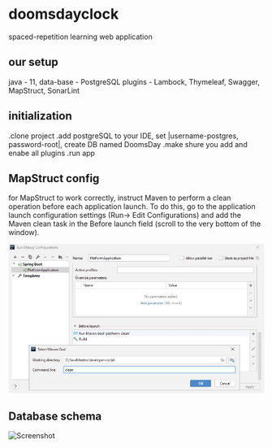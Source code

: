 # doomsdayclock
spaced-repetition learning web application

## our setup
java - 11,
data-base - PostgreSQL
plugins - Lambock, Thymeleaf, Swagger, MapStruct, SonarLint

                                    
## initialization
.clone project 
.add postgreSQL to your IDE, set |username-postgres, password-root|, create DB named DoomsDay
.make shure you add and enabe all plugins
.run app

##  MapStruct config
for MapStruct to work correctly, instruct Maven to perform a clean operation before each application launch. To do this,
 go to the application launch configuration settings (Run-> Edit Configurations) and add the Maven clean task in the 
 Before launch field (scroll to the very bottom of the window).
 
![Screenshot](src/main/resources/static/images/clean_goal.jpg)

## Database schema
![Screenshot](https://user-images.githubusercontent.com/26733045/101560882-4f870c80-39d5-11eb-9207-2002b230a939.png)

